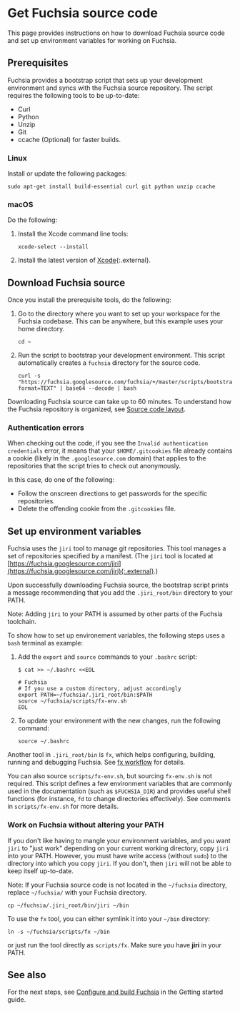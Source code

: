# Get Fuchsia source code

This page provides instructions on how to download Fuchsia source code and
set up environment variables for working on Fuchsia.

## Prerequisites

Fuchsia provides a bootstrap script that sets up your development environment
and syncs with the Fuchsia source repository. The script requires the
following tools to be up-to-date:

 * Curl
 * Python
 * Unzip
 * Git
 * ccache (Optional) for faster builds.

### Linux

Install or update the following packages:

```posix-terminal
sudo apt-get install build-essential curl git python unzip ccache
```

### macOS

Do the following:

1.  Install the Xcode command line tools:

    ```posix-terminal
    xcode-select --install
    ```

1.  Install the latest version of
    [Xcode](https://developer.apple.com/xcode/){:.external}.

## Download Fuchsia source

Once you install the prerequisite tools, do the following:

 1. Go to the directory where you want to set up your workspace for the Fuchsia
    codebase. This can be anywhere, but this example uses your home directory.

    ```
    cd ~
    ```

 1. Run the script to bootstrap your development environment. This script
    automatically creates a `fuchsia` directory for the source code.

    ```
    curl -s "https://fuchsia.googlesource.com/fuchsia/+/master/scripts/bootstrap?format=TEXT" | base64 --decode | bash
    ```

Downloading Fuchsia source can take up to 60 minutes. To understand how the Fuchsia repository is organized,
see [Source code layout](/docs/concepts/source_code/layout.md).

### Authentication errors

When checking out the code, if you see the `Invalid
authentication credentials` error, it means that your
`$HOME/.gitcookies` file already contains a cookie
(likely in the `.googlesource.com` domain) that applies to
the repositories that the script tries to check out anonymously.

In this case, do one of the following:

*  Follow the onscreen directions to get passwords for the specific
   repositories.
*  Delete the offending cookie from the `.gitcookies` file.

## Set up environment variables

Fuchsia uses the `jiri` tool to manage git repositories. This tool manages
a set of repositories specified by a manifest. (The `jiri` tool is located at
[https://fuchsia.googlesource.com/jiri](https://fuchsia.googlesource.com/jiri){:.external}.)

Upon successfully downloading Fuchsia source, the bootstrap script prints
a message recommending that you add the `.jiri_root/bin` directory to
your PATH.

Note: Adding `jiri` to your PATH is assumed by
other parts of the Fuchsia toolchain.

To show how to set up environement variables, the following steps uses
a `bash` terminal as example:

1. Add the `export` and `source` commands to your `.bashrc` script:

   ```
   $ cat >> ~/.bashrc <<EOL
   
   # Fuchsia
   # If you use a custom directory, adjust accordingly
   export PATH=~/fuchsia/.jiri_root/bin:$PATH
   source ~/fuchsia/scripts/fx-env.sh
   EOL
   ```
1. To update your environment with the new changes, run the following command:

   ```
   source ~/.bashrc
   ```


Another tool in `.jiri_root/bin` is `fx`, which helps configuring, building,
running and debugging Fuchsia. See [fx workflow](/docs/development/build/fx.md) for details.

You can also source `scripts/fx-env.sh`, but sourcing `fx-env.sh` is not
required. This script defines a few environment variables that are commonly used in the
documentation (such as `$FUCHSIA_DIR`) and provides useful shell functions (for
instance, `fd` to change directories effectively). See comments in
`scripts/fx-env.sh` for more details.

### Work on Fuchsia without altering your PATH

If you don't like having to mangle your environment variables, and you want
`jiri` to "just work" depending on your current working directory, copy
`jiri` into your PATH.  However, you must have write access (without `sudo`)
to the directory into which you copy `jiri`. If you don't, then `jiri`
will not be able to keep itself up-to-date.

Note: If your Fuchsia source code is not located in the `~/fuchsia` directory,
replace `~/fuchsia/` with your Fuchsia directory.

```
cp ~/fuchsia/.jiri_root/bin/jiri ~/bin
```

To use the `fx` tool, you can either symlink it into your `~/bin` directory:

```
ln -s ~/fuchsia/scripts/fx ~/bin
```

or just run the tool directly as `scripts/fx`. Make sure you have **jiri** in
your PATH.

## See also

For the next steps, see [Configure and build Fuchsia](/docs/getting_started.md#configure-and-build-fuchsia) in
the Getting started guide.

